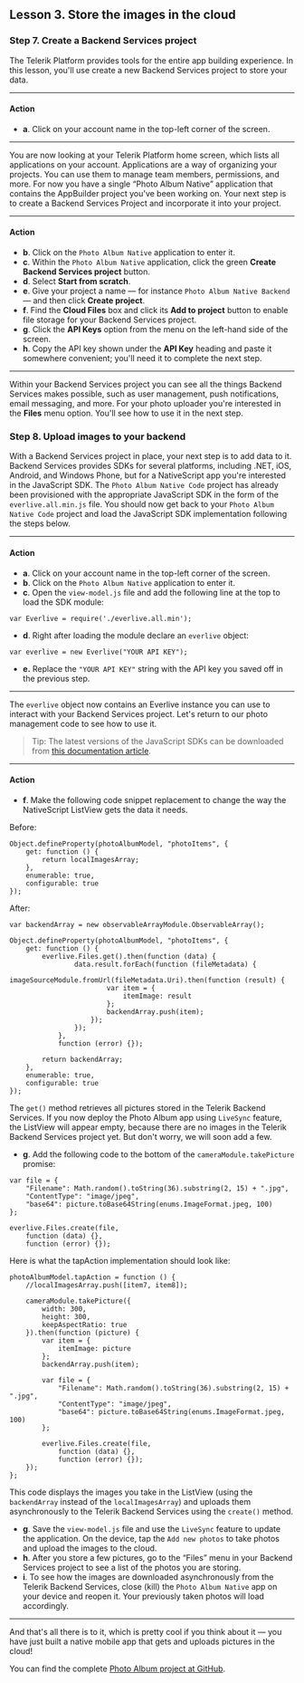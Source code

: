 ## Lesson 3. Store the images in the cloud

### Step 7. Create a Backend Services project

The Telerik Platform provides tools for the entire app building experience. In this lesson, you'll use create a new Backend Services project to store your data.

<hr data-action="start" />

#### Action

* **a**. Click on your account name in the top-left corner of the screen.

<hr data-action="end" />

You are now looking at your Telerik Platform home screen, which lists all applications on your account. Applications are a way of organizing your projects. You can use them to manage team members, permissions, and more. For now you have a single “Photo Album Native” application that contains the AppBuilder project you've been working on. Your next step is to create a Backend Services Project and incorporate it into your project.

<hr data-action="start" />

#### Action

* **b**. Click on the `Photo Album Native` application to enter it.
* **c**. Within the `Photo Album Native` application, click the green **Create Backend Services project** button.
* **d**. Select **Start from scratch**.
* **e**. Give your project a name — for instance `Photo Album Native Backend` — and then click **Create project**.
* **f**. Find the **Cloud Files** box and click its **Add to project** button to enable file storage for your Backend Services project.
* **g**. Click the **API Keys** option from the menu on the left-hand side of the screen.
* **h**. Copy the API key shown under the **API Key** heading and paste it somewhere convenient; you'll need it to complete the next step.

<hr data-action="end" />

Within your Backend Services project you can see all the things Backend Services makes possible, such as user management, push notifications, email messaging, and more. For your photo uploader you're interested in the **Files** menu option. You'll see how to use it in the next step.

### Step 8. Upload images to your backend

With a Backend Services project in place, your next step is to add data to it. Backend Services provides SDKs for several platforms, including .NET, iOS, Android, and Windows Phone, but for a NativeScript app you're interested in the JavaScript SDK. The `Photo Album Native Code` project has already been provisioned with the appropriate JavaScript SDK in the form of the `everlive.all.min.js` file. You should now get back to your `Photo Album Native Code` project and load the JavaScript SDK implementation following the steps below.

<hr data-action="start" />

#### Action

* **a**. Click on your account name in the top-left corner of the screen.
* **b**. Click on the `Photo Album Native` application to enter it.
* **c**. Open the `view-model.js` file and add the following line at the top to load the SDK module:
```
var Everlive = require('./everlive.all.min');
```
* **d**. Right after loading the module declare an `everlive` object:
```
var everlive = new Everlive("YOUR API KEY");
```
* **e.** Replace the `"YOUR API KEY"` string with the API key you saved off in the previous step.

<hr data-action="end" />

The `everlive` object now contains an Everlive instance you can use to interact with your Backend Services project. Let's return to our photo management code to see how to use it.

> Tip: The latest versions of the JavaScript SDKs can be downloaded from [this documentation article](http://docs.telerik.com/platform/backend-services/development/javascript-sdk/introduction). 

<hr data-action="start" />

#### Action

* **f**. Make the following code snippet replacement to change the way the NativeScript ListView gets the data it needs.

Before:

```
Object.defineProperty(photoAlbumModel, "photoItems", {
    get: function () {
        return localImagesArray;
    },
    enumerable: true,
    configurable: true
});
```
After:

```
var backendArray = new observableArrayModule.ObservableArray();

Object.defineProperty(photoAlbumModel, "photoItems", {
    get: function () {
        everlive.Files.get().then(function (data) {
                data.result.forEach(function (fileMetadata) {
                    imageSourceModule.fromUrl(fileMetadata.Uri).then(function (result) {
                        var item = {
                            itemImage: result
                        };
                        backendArray.push(item);
                    });
                });
            },
            function (error) {});

        return backendArray;
    },
    enumerable: true,
    configurable: true
});
```

The `get()` method retrieves all pictures stored in the Telerik Backend Services. If you now deploy the Photo Album app using `LiveSync` feature, the ListView will appear empty, because there are no images in the Telerik Backend Services project yet. But don't worry, we will soon add a few.

* **g**. Add the following code to the bottom of the `cameraModule.takePicture` promise:
```
var file = {
    "Filename": Math.random().toString(36).substring(2, 15) + ".jpg",
    "ContentType": "image/jpeg",
    "base64": picture.toBase64String(enums.ImageFormat.jpeg, 100)
};

everlive.Files.create(file,
    function (data) {},
    function (error) {});
```

Here is what the tapAction implementation should look like:

```
photoAlbumModel.tapAction = function () {
    //localImagesArray.push([item7, item8]);

    cameraModule.takePicture({
        width: 300,
        height: 300,
        keepAspectRatio: true
    }).then(function (picture) {
        var item = {
            itemImage: picture
        };
        backendArray.push(item);

        var file = {
            "Filename": Math.random().toString(36).substring(2, 15) + ".jpg",
            "ContentType": "image/jpeg",
            "base64": picture.toBase64String(enums.ImageFormat.jpeg, 100)
        };

        everlive.Files.create(file,
            function (data) {},
            function (error) {});
    });
};
```

This code displays the images you take in the ListView (using the `backendArray` instead of the `localImagesArray`) and uploads them asynchronously to the Telerik Backend Services using the `create()` method.

* **g**. Save the `view-model.js` file and use the `LiveSync` feature to update the application. On the device, tap the `Add new photos` to take photos and upload the images to the cloud.
* **h**. After you store a few pictures, go to the “Files” menu in your Backend Services project to see a list of the photos you are storing.
* **i**. To see how the images are downloaded asynchronously from the Telerik Backend Services, close (kill) the `Photo Album Native` app on your device and reopen it. Your previously taken photos will load accordingly.

<hr data-action="end" />

And that's all there is to it, which is pretty cool if you think about it — you have just built a native mobile app that gets and uploads pictures in the cloud!

You can find the complete [Photo Album project at GitHub](https://github.com/NativeScript/sample-PhotoAlbum).